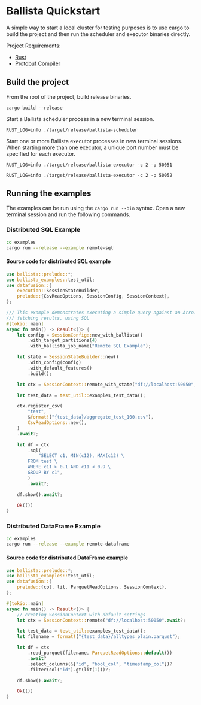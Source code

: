 <!---
  Licensed to the Apache Software Foundation (ASF) under one
  or more contributor license agreements.  See the NOTICE file
  distributed with this work for additional information
  regarding copyright ownership.  The ASF licenses this file
  to you under the Apache License, Version 2.0 (the
  "License"); you may not use this file except in compliance
  with the License.  You may obtain a copy of the License at

    http://www.apache.org/licenses/LICENSE-2.0

  Unless required by applicable law or agreed to in writing,
  software distributed under the License is distributed on an
  "AS IS" BASIS, WITHOUT WARRANTIES OR CONDITIONS OF ANY
  KIND, either express or implied.  See the License for the
  specific language governing permissions and limitations
  under the License.
-->

# Ballista Quickstart

A simple way to start a local cluster for testing purposes is to use cargo to build the project and then run the scheduler and executor binaries directly.

Project Requirements:

- [Rust](https://www.rust-lang.org/tools/install)
- [Protobuf Compiler](https://protobuf.dev/downloads/)

## Build the project

From the root of the project, build release binaries.

```shell
cargo build --release
```

Start a Ballista scheduler process in a new terminal session.

```shell
RUST_LOG=info ./target/release/ballista-scheduler
```

Start one or more Ballista executor processes in new terminal sessions. When starting more than one
executor, a unique port number must be specified for each executor.

```shell
RUST_LOG=info ./target/release/ballista-executor -c 2 -p 50051

RUST_LOG=info ./target/release/ballista-executor -c 2 -p 50052
```

## Running the examples

The examples can be run using the `cargo run --bin` syntax. Open a new terminal session and run the following commands.

### Distributed SQL Example

```bash
cd examples
cargo run --release --example remote-sql
```

#### Source code for distributed SQL example

```rust
use ballista::prelude::*;
use ballista_examples::test_util;
use datafusion::{
    execution::SessionStateBuilder,
    prelude::{CsvReadOptions, SessionConfig, SessionContext},
};

/// This example demonstrates executing a simple query against an Arrow data source (CSV) and
/// fetching results, using SQL
#[tokio::main]
async fn main() -> Result<()> {
    let config = SessionConfig::new_with_ballista()
        .with_target_partitions(4)
        .with_ballista_job_name("Remote SQL Example");

    let state = SessionStateBuilder::new()
        .with_config(config)
        .with_default_features()
        .build();

    let ctx = SessionContext::remote_with_state("df://localhost:50050", state).await?;

    let test_data = test_util::examples_test_data();

    ctx.register_csv(
        "test",
        &format!("{test_data}/aggregate_test_100.csv"),
        CsvReadOptions::new(),
    )
    .await?;

    let df = ctx
        .sql(
            "SELECT c1, MIN(c12), MAX(c12) \
        FROM test \
        WHERE c11 > 0.1 AND c11 < 0.9 \
        GROUP BY c1",
        )
        .await?;

    df.show().await?;

    Ok(())
}
```

### Distributed DataFrame Example

```bash
cd examples
cargo run --release --example remote-dataframe
```

#### Source code for distributed DataFrame example

```rust
use ballista::prelude::*;
use ballista_examples::test_util;
use datafusion::{
    prelude::{col, lit, ParquetReadOptions, SessionContext},
};

#[tokio::main]
async fn main() -> Result<()> {
    // creating SessionContext with default settings
    let ctx = SessionContext::remote("df://localhost:50050".await?;

    let test_data = test_util::examples_test_data();
    let filename = format!("{test_data}/alltypes_plain.parquet");

    let df = ctx
        .read_parquet(filename, ParquetReadOptions::default())
        .await?
        .select_columns(&["id", "bool_col", "timestamp_col"])?
        .filter(col("id").gt(lit(1)))?;

    df.show().await?;

    Ok(())
}
```
